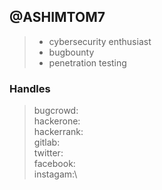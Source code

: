 ## @ASHIMTOM7
> * cybersecurity enthusiast
> * bugbounty 
> * penetration testing
### Handles
> bugcrowd:\
> hackerone:\
> hackerrank:\
> gitlab:\
> twitter:\
> facebook:\
> instagam:\
 




<!---
ASHIMTOM7/ASHIMTOM7 is a ✨ special ✨ repository because its `README.md` (this file) appears on your GitHub profile.
You can click the Preview link to take a look at your changes.
--->
